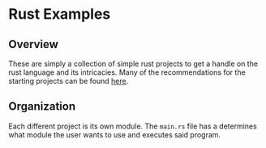 # Rust Examples
## Overview
These are simply a collection of simple rust projects to get a handle on the rust language and its intricacies.
Many of the recommendations for the starting projects can be found [here](https://github.com/jorgegonzalez/beginner-projects).

## Organization
Each different project is its own module. The `main.rs` file has a determines what module the user wants to use and executes said program.
